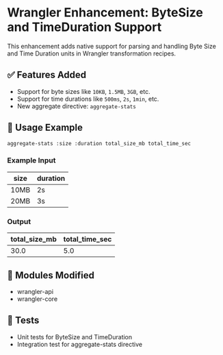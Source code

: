 # Wrangler Enhancement: ByteSize and TimeDuration Support

This enhancement adds native support for parsing and handling Byte Size and Time Duration units in Wrangler transformation recipes.

## ✅ Features Added

- Support for byte sizes like `10KB`, `1.5MB`, `3GB`, etc.
- Support for time durations like `500ms`, `2s`, `1min`, etc.
- New aggregate directive: `aggregate-stats`

## 🔧 Usage Example

```wrangler
aggregate-stats :size :duration total_size_mb total_time_sec
```

### Example Input
| size | duration |
|------|----------|
| 10MB | 2s       |
| 20MB | 3s       |

### Output
| total_size_mb | total_time_sec |
|----------------|----------------|
| 30.0           | 5.0            |

## 📁 Modules Modified
- wrangler-api
- wrangler-core

## 🧪 Tests
- Unit tests for ByteSize and TimeDuration
- Integration test for aggregate-stats directive

